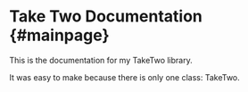 # Take Two Documentation {#mainpage}

This is the documentation for my TakeTwo library.

It was easy to make because there is only one class: TakeTwo.
